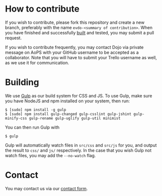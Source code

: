 How to contribute
=================

If you wish to contribute, please fork this repository and create a new 
branch, preferably with the name `evdo-<summary of contribution>`. When 
you have finished and successfully [built](#building) and tested, you 
may submit a pull request.

If you wish to contribute frequently, you may contact Dojo via private 
message on AoPS with your GitHub username to be accepted as a 
collaborator. Note that you will have to submit your Trello username as 
well, as we use it for communication.

Building
========

We use [Gulp](http://gulpjs.com) as our build system for CSS and JS. To 
use Gulp, make sure you have NodeJS and npm installed on your system, 
then run:

    $ [sudo] npm install -g gulp
    $ [sudo] npm install gulp-changed gulp-csslint gulp-jshint gulp-minify-css gulp-rename gulp-uglify gulp-util minimist

You can then run Gulp with

    $ gulp

Gulp will automatically watch files in `src/css` and `src/js` for you, 
and output the result to `css/` and `js/` respectively. In the case 
that you wish Gulp not watch files, you may add the `--no-watch` flag.

Contact
=======

You may contact us via our [contact form](http://www.everythingdojo.com/contact.php).
